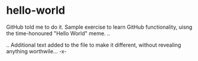 # hello-world
GitHub told me to do it. Sample exercise to learn GitHub functionality, uisng the time-honoured "Hello World" meme.
..

..
Additional text added to the file to make it different, without revealing anything worthwile...
-x-
